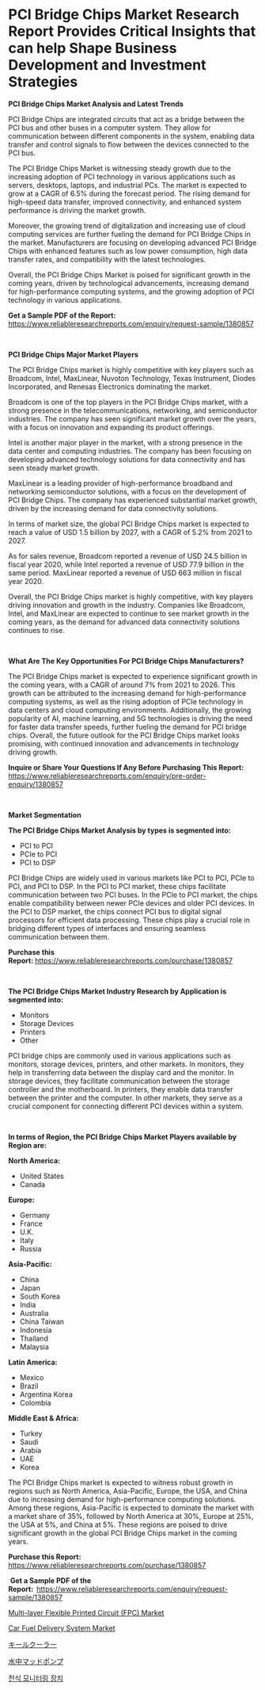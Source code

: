 <p><h1>PCI Bridge Chips Market Research Report Provides Critical Insights that can help Shape Business Development and Investment Strategies</h1></p><p><strong>PCI Bridge Chips Market Analysis and Latest Trends</strong></p>
<p><p>PCI Bridge Chips are integrated circuits that act as a bridge between the PCI bus and other buses in a computer system. They allow for communication between different components in the system, enabling data transfer and control signals to flow between the devices connected to the PCI bus.</p><p>The PCI Bridge Chips Market is witnessing steady growth due to the increasing adoption of PCI technology in various applications such as servers, desktops, laptops, and industrial PCs. The market is expected to grow at a CAGR of 6.5% during the forecast period. The rising demand for high-speed data transfer, improved connectivity, and enhanced system performance is driving the market growth.</p><p>Moreover, the growing trend of digitalization and increasing use of cloud computing services are further fueling the demand for PCI Bridge Chips in the market. Manufacturers are focusing on developing advanced PCI Bridge Chips with enhanced features such as low power consumption, high data transfer rates, and compatibility with the latest technologies.</p><p>Overall, the PCI Bridge Chips Market is poised for significant growth in the coming years, driven by technological advancements, increasing demand for high-performance computing systems, and the growing adoption of PCI technology in various applications.</p></p>
<p><strong>Get a Sample PDF of the Report:&nbsp;</strong> <a href="https://www.reliableresearchreports.com/enquiry/request-sample/1380857">https://www.reliableresearchreports.com/enquiry/request-sample/1380857</a></p>
<p>&nbsp;</p>
<p><strong>PCI Bridge Chips Major Market Players</strong></p>
<p><p>The PCI Bridge Chips market is highly competitive with key players such as Broadcom, Intel, MaxLinear, Nuvoton Technology, Texas Instrument, Diodes Incorporated, and Renesas Electronics dominating the market. </p><p>Broadcom is one of the top players in the PCI Bridge Chips market, with a strong presence in the telecommunications, networking, and semiconductor industries. The company has seen significant market growth over the years, with a focus on innovation and expanding its product offerings. </p><p>Intel is another major player in the market, with a strong presence in the data center and computing industries. The company has been focusing on developing advanced technology solutions for data connectivity and has seen steady market growth. </p><p>MaxLinear is a leading provider of high-performance broadband and networking semiconductor solutions, with a focus on the development of PCI Bridge Chips. The company has experienced substantial market growth, driven by the increasing demand for data connectivity solutions. </p><p>In terms of market size, the global PCI Bridge Chips market is expected to reach a value of USD 1.5 billion by 2027, with a CAGR of 5.2% from 2021 to 2027. </p><p>As for sales revenue, Broadcom reported a revenue of USD 24.5 billion in fiscal year 2020, while Intel reported a revenue of USD 77.9 billion in the same period. MaxLinear reported a revenue of USD 663 million in fiscal year 2020. </p><p>Overall, the PCI Bridge Chips market is highly competitive, with key players driving innovation and growth in the industry. Companies like Broadcom, Intel, and MaxLinear are expected to continue to see market growth in the coming years, as the demand for advanced data connectivity solutions continues to rise.</p></p>
<p>&nbsp;</p>
<p><strong>What Are The Key Opportunities For PCI Bridge Chips Manufacturers?</strong></p>
<p><p>The PCI Bridge Chips market is expected to experience significant growth in the coming years, with a CAGR of around 7% from 2021 to 2026. This growth can be attributed to the increasing demand for high-performance computing systems, as well as the rising adoption of PCIe technology in data centers and cloud computing environments. Additionally, the growing popularity of AI, machine learning, and 5G technologies is driving the need for faster data transfer speeds, further fueling the demand for PCI bridge chips. Overall, the future outlook for the PCI Bridge Chips market looks promising, with continued innovation and advancements in technology driving growth.</p></p>
<p><strong>Inquire or Share Your Questions If Any Before Purchasing This Report:</strong> <a href="https://www.reliableresearchreports.com/enquiry/pre-order-enquiry/1380857">https://www.reliableresearchreports.com/enquiry/pre-order-enquiry/1380857</a></p>
<p>&nbsp;</p>
<p><strong>Market Segmentation</strong></p>
<p><strong>The PCI Bridge Chips Market Analysis by types is segmented into:</strong></p>
<p><ul><li>PCI to PCI</li><li>PCIe to PCI</li><li>PCI to DSP</li></ul></p>
<p><p>PCI Bridge Chips are widely used in various markets like PCI to PCI, PCIe to PCI, and PCI to DSP. In the PCI to PCI market, these chips facilitate communication between two PCI buses. In the PCIe to PCI market, the chips enable compatibility between newer PCIe devices and older PCI devices. In the PCI to DSP market, the chips connect PCI bus to digital signal processors for efficient data processing. These chips play a crucial role in bridging different types of interfaces and ensuring seamless communication between them.</p></p>
<p><strong>Purchase this Report:&nbsp;</strong><a href="https://www.reliableresearchreports.com/purchase/1380857">https://www.reliableresearchreports.com/purchase/1380857</a></p>
<p>&nbsp;</p>
<p><strong>The PCI Bridge Chips Market Industry Research by Application is segmented into:</strong></p>
<p><ul><li>Monitors</li><li>Storage Devices</li><li>Printers</li><li>Other</li></ul></p>
<p><p>PCI bridge chips are commonly used in various applications such as monitors, storage devices, printers, and other markets. In monitors, they help in transferring data between the display card and the monitor. In storage devices, they facilitate communication between the storage controller and the motherboard. In printers, they enable data transfer between the printer and the computer. In other markets, they serve as a crucial component for connecting different PCI devices within a system.</p></p>
<p>&nbsp;</p>
<p><strong>In terms of Region, the PCI Bridge Chips Market Players available by Region are:</strong></p>
<p>
    <p> <strong> North America: </strong>
        <ul>
            <li>United States</li>
            <li>Canada</li>
        </ul>
        </p> 
    <p> <strong> Europe: </strong>
        <ul>
            <li>Germany</li>
            <li>France</li>
            <li>U.K.</li>
            <li>Italy</li>
            <li>Russia</li>
        </ul>
        </p> 
    <p> <strong> Asia-Pacific: </strong>
        <ul>
            <li>China</li>
            <li>Japan</li>
            <li>South Korea</li>
            <li>India</li>
            <li>Australia</li>
            <li>China Taiwan</li>
            <li>Indonesia</li>
            <li>Thailand</li>
            <li>Malaysia</li>
        </ul>
        </p> 
    <p> <strong> Latin America: </strong>
        <ul>
            <li>Mexico</li>
            <li>Brazil</li>
            <li>Argentina Korea</li>
            <li>Colombia</li>
        </ul>
        </p> 
    <p> <strong> Middle East & Africa: </strong>
        <ul>
            <li>Turkey</li>
            <li>Saudi</li>
            <li>Arabia</li>
            <li>UAE</li>
            <li>Korea</li>
        </ul>
    </p>
    </p>
<p><p>The PCI Bridge Chips market is expected to witness robust growth in regions such as North America, Asia-Pacific, Europe, the USA, and China due to increasing demand for high-performance computing solutions. Among these regions, Asia-Pacific is expected to dominate the market with a market share of 35%, followed by North America at 30%, Europe at 25%, the USA at 5%, and China at 5%. These regions are poised to drive significant growth in the global PCI Bridge Chips market in the coming years.</p></p>
<p><strong>Purchase this Report: </strong><a href="https://www.reliableresearchreports.com/purchase/1380857">https://www.reliableresearchreports.com/purchase/1380857</a></p>
<p>&nbsp;<strong>Get a Sample PDF of the Report:&nbsp;&nbsp;</strong><a href="https://www.reliableresearchreports.com/enquiry/request-sample/1380857">https://www.reliableresearchreports.com/enquiry/request-sample/1380857</a></p>
<p><strong></strong></p>
<p><p><a href="https://github.com/AKSHATREPORTPRIME/Market-Research-Report-List-3/blob/main/multi-layer-flexible-printed-circuit-fpc-market.md">Multi-layer Flexible Printed Circuit (FPC) Market</a></p><p><a href="https://issuu.com/reportprime-2/docs/car-fuel-delivery-system-market-size-2030.pptx">Car Fuel Delivery System Market</a></p><p><a href="https://github.com/ddwcuskozol07187/Market-Research-Report-List-1/blob/main/797559612631.md">キールクーラー</a></p><p><a href="https://github.com/xtkhtofdt934839/Market-Research-Report-List-1/blob/main/504477712630.md">水中マッドポンプ</a></p><p><a href="https://github.com/PercyHagernes9778/Market-Research-Report-List-1/blob/main/180921111758.md">천식 모니터링 장치</a></p></p>